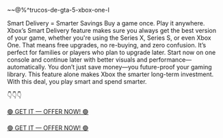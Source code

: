 ~~@%^trucos-de-gta-5-xbox-one-I

Smart Delivery = Smarter Savings
Buy a game once. Play it anywhere. Xbox’s Smart Delivery feature makes sure you always get the best version of your game, whether you're using the Series X, Series S, or even Xbox One. That means free upgrades, no re-buying, and zero confusion. It’s perfect for families or players who plan to upgrade later. Start now on one console and continue later with better visuals and performance—automatically. You don’t just save money—you future-proof your gaming library. This feature alone makes Xbox the smarter long-term investment. With this deal, you play smart and spend smarter.

👇👇👇

[🟢 GET IT — OFFER NOW! 🟢](https://earnmoneyonline.crackzo.com/)

[🟢 GET IT — OFFER NOW! 🟢](https://earnmoneyonline.crackzo.com/)
